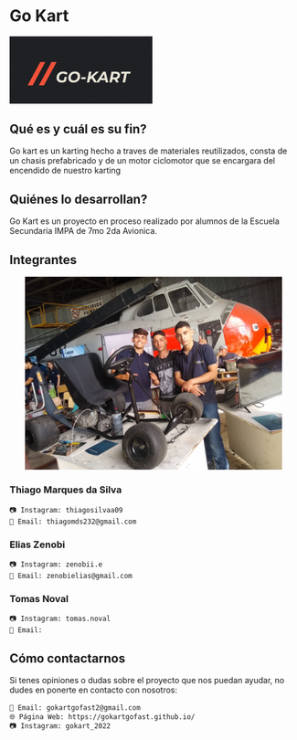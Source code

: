 # Go Kart

<img src="imagenes/logo.jpeg" alt="Logo proyecto" width="250"/>

</div>

## Qué es y cuál es su fin?

Go kart es un karting hecho a traves de materiales reutilizados, consta de un chasis prefabricado y de un motor ciclomotor que se encargara del encendido de nuestro karting

## Quiénes lo desarrollan?
Go Kart es un proyecto en proceso realizado por alumnos de la Escuela Secundaria IMPA de 7mo 2da Avionica.

## Integrantes
<div align="center">

<img src="imagenes/integrantes.jpg" alt="Integrantes" width="450"/>

</div>

### Thiago Marques da Silva
    📷 Instagram: thiagosilvaa09
    📧 Email: thiagomds232@gmail.com
### Elias Zenobi
    📷 Instagram: zenobii.e
    📧 Email: zenobielias@gmail.com 
### Tomas Noval
    📷 Instagram: tomas.noval
    📧 Email: 


## Cómo contactarnos
Si tenes opiniones o dudas sobre el proyecto que nos puedan ayudar, no dudes en ponerte en contacto con nosotros:

    📧 Email: gokartgofast2@gmail.com
    🌐 Página Web: https://gokartgofast.github.io/
    📷 Instagram: gokart_2022
    
